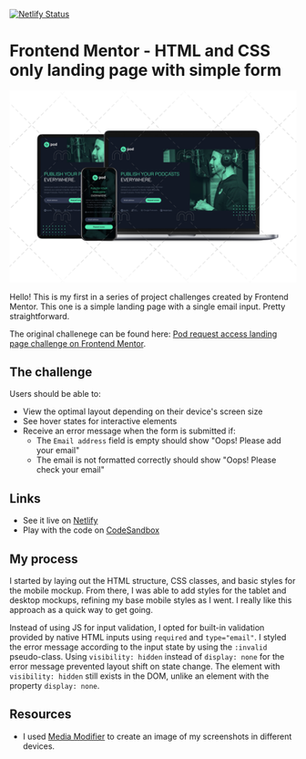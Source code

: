 [![Netlify Status](https://api.netlify.com/api/v1/badges/0224ad41-a8d3-40f6-8ec0-3c389d343f5b/deploy-status)](https://app.netlify.com/sites/jolly-clarke-cbd114/deploys)

# Frontend Mentor - HTML and CSS only landing page with simple form

![Image of website on mobile, tablet, and laptop.](./assets/001-all-devices.png)

Hello! This is my first in a series of project challenges created by Frontend Mentor. This one is a simple landing page with a single email input. Pretty straightforward.

The original challenege can be found here: [Pod request access landing page challenge on Frontend Mentor](https://www.frontendmentor.io/challenges/pod-request-access-landing-page-eyTmdkLSG).

## The challenge

Users should be able to:

- View the optimal layout depending on their device's screen size
- See hover states for interactive elements
- Receive an error message when the form is submitted if:
  - The `Email address` field is empty should show "Oops! Please add your email"
  - The email is not formatted correctly should show "Oops! Please check your email"

## Links

- See it live on [Netlify](https://jolly-clarke-cbd114.netlify.app/)
- Play with the code on [CodeSandbox](https://codesandbox.io/s/001-fm-pod-landing-page-qy1k1)

## My process

I started by laying out the HTML structure, CSS classes, and basic styles for the mobile mockup. From there, I was able to add styles for the tablet and desktop mockups, refining my base mobile styles as I went. I really like this approach as a quick way to get going.

Instead of using JS for input validation, I opted for built-in validation provided by native HTML inputs using `required` and `type="email"`. I styled the error message according to the input state by using the `:invalid` pseudo-class. Using `visibility: hidden` instead of `display: none` for the error message prevented layout shift on state change. The element with `visibility: hidden` still exists in the DOM, unlike an element with the property `display: none`.

## Resources

- I used [Media Modifier](https://mediamodifier.com/) to create an image of my screenshots in different devices.
